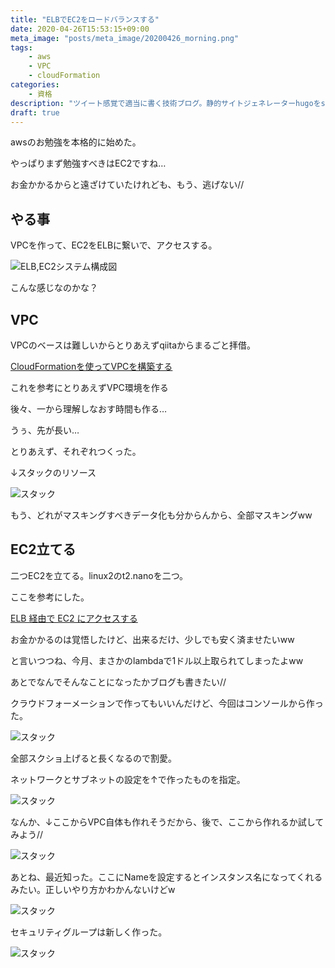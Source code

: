 ```yaml
---
title: "ELBでEC2をロードバランスする"
date: 2020-04-26T15:53:15+09:00
meta_image: "posts/meta_image/20200426_morning.png"
tags:
    - aws
    - VPC
    - cloudFormation
categories: 
    - 資格
description: "ツイート感覚で適当に書く技術ブログ。静的サイトジェネレーターhugoをs3に載せて、月額運用費5円で運用するブログ。毎日のただの作業記録をツイートのように書いていきますw"
draft: true
---
```


awsのお勉強を本格的に始めた。

やっぱりまず勉強すべきはEC2ですね…

お金かかるからと遠ざけていたけれども、もう、逃げない//

## やる事

VPCを作って、EC2をELBに繋いで、アクセスする。

![ELB,EC2システム構成図](https://github.com/runau/img/blob/master/elb-ec2.png?raw=true)

こんな感じなのかな？

## VPC

VPCのベースは難しいからとりあえずqiitaからまるごと拝借。

[CloudFormationを使ってVPCを構築する](https://qiita.com/okubot55/items/b18a5dd5166f1ec2696c)

これを参考にとりあえずVPC環境を作る

後々、一から理解しなおす時間も作る…

うぅ、先が長い…

とりあえず、それぞれつくった。

↓スタックのリソース

![スタック](../img/elb-ec2-1.png)

もう、どれがマスキングすべきデータ化も分からんから、全部マスキングww

## EC2立てる

二つEC2を立てる。linux2のt2.nanoを二つ。

ここを参考にした。

[ELB 経由で EC2 にアクセスする](https://qiita.com/kasaharu/items/02564b5b139b80574f4a)

お金かかるのは覚悟したけど、出来るだけ、少しでも安く済ませたいww

と言いつつね、今月、まさかのlambdaで1ドル以上取られてしまったよww

あとでなんでそんなことになったかブログも書きたい//

クラウドフォーメーションで作ってもいいんだけど、今回はコンソールから作った。

![スタック](../img/elb-ec2-2.png)

全部スクショ上げると長くなるので割愛。

ネットワークとサブネットの設定を↑で作ったものを指定。

![スタック](../img/elb-ec2-3.png)

なんか、↓ここからVPC自体も作れそうだから、後で、ここから作れるか試してみよう//

![スタック](../img/elb-ec2-4.png)

あとね、最近知った。ここにNameを設定するとインスタンス名になってくれるみたい。正しいやり方かわかんないけどw

![スタック](../img/elb-ec2-5.png)

セキュリティグループは新しく作った。

![スタック](../img/elb-ec2-6.png)
